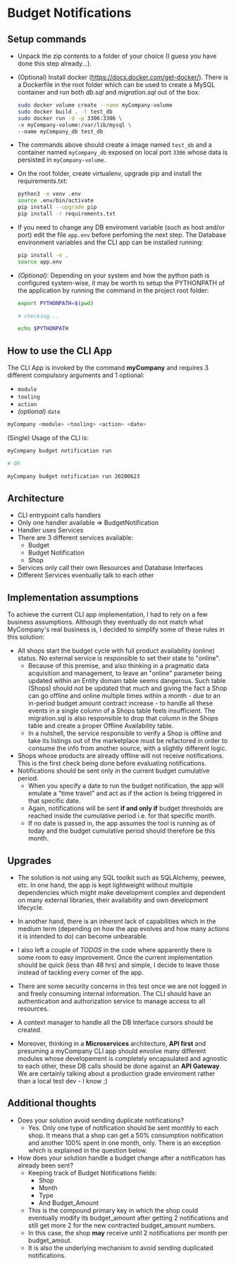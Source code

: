 # Budget Notifications

## Setup commands

* Unpack the zip contents to a folder of your choice (I guess you have done this step already...).
* (Optional) Install docker (https://docs.docker.com/get-docker/). There is a Dockerfile in the root folder which can be used to create a MySQL container and run both *db.sql* and *migration.sql* out of the box:

  ```bash
  sudo docker volume create --name myCompany-volume
  sudo docker build . -t test_db
  sudo docker run -d -p 3306:3306 \
  -v myCompany-volume:/var/lib/mysql \
  --name myCompany_db test_db
  ```

* The commands above should create a image named `test_db` and a container named `myCompany_db` exposed on local port `3306` whose data is persisted in `myCompany-volume`.

* On the root folder, create virtualenv, upgrade pip and install the requirements.txt:

  ```bash
  python3 -m venv .env
  source .env/bin/activate
  pip install --upgrade pip
  pip install -r requirements.txt
  ```
* If you need to change any DB enviroment variable (such as host and/or port) edit the file `app.env` before perfoming the next step. The Database environment variables and the CLI app can be installed running:
  ```bash
  pip install -e .
  source app.env
  ```
* *(Optional)*: Depending on your system and how the python path is configured system-wise, it may be worth to setup the PYTHONPATH of the application by running the command in the project root folder:

  ```bash
  export PYTHONPATH=$(pwd)

  # checking...

  echo $PYTHONPATH
  ```

## How to use the CLI App

The CLI App is invoked by the command **myCompany** and requires 3 different compulsory arguments and 1 optional:
* `module`
* `tooling`
* `action`
* *(optional)* `date`
```bash
myCompany <module> <tooling> <action> <date>
  ```

(Single) Usage of the CLI is:
 ```bash
myCompany budget notification run

# OR

myCompany budget notification run 20200623
  ```

## Architecture

* CLI entrypoint calls handlers
* Only one handler available => BudgetNotification
* Handler uses Services
* There are 3 different services available:
  * Budget
  * Budget Notification
  * Shop
* Services only call their own Resources and Database Interfaces
* Different Services eventually talk to each other

## Implementation assumptions

To achieve the current CLI app implementation, I had to rely on a few business assumptions. Although they eventually do not match what MyCompany's real business is, I decided to simplify some of these rules in this solution:
* All shops start the budget cycle with full product availability (online) status. No external service is responsible to set their state to "online".
  * Because of this premise, and also thinking in a pragmatic data acquisition and management, to leave an "online" parameter being updated within an Entity domain table seems dangerous. Such table (Shops) should not be updated that much and giving the fact a Shop can go offline and online multiple times within a month - due to an in-period budget amount contract increase - to handle all these events in a single column of a Shops table feels insufficient. The migration.sql is also responsible to drop that column in the Shops table and create a proper Offline Availability table.
  * In a nutshell, the service responsible to verify a Shop is offline and take its listings out of the marketplace must be refactored in order to consume the info from another source, with a slightly different logic.
* Shops whose products are already offline will not receive notifications. This is the first check being done before evaluating notifications.
* Notifications should be sent only in the current budget cumulative period.
  * When you specify a date to run the budget notification, the app will emulate a "time travel" and act as if the action is being triggered in that specific date.
  * Again, notifications will be sent **if and only if** budget thresholds are reached inside the cumulative period i.e. for that specific month.
  * If no date is passed in, the app assumes the tool is running as of today and the budget cumulative period should therefore be this month.


## Upgrades

* The solution is not using any SQL toolkit such as SQLAlchemy, peewee, etc. In one hand, the app is kept lightweight without multiple dependencies which might make development complex and dependent on many external libraries, their availability and own development lifecycle.

* In another hand, there is an inherent lack of capabilities which in the medium term (depending on how the app evolves and how many actions it is intended to do) can become unbearable.

* I also left a couple of *TODOS* in the code where apparently there is some room to easy improvement. Once the current implementation should be quick (less than 48 hrs) and simple, I decide to leave those instead of tackling every corner of the app.

* There are some security concerns in this test once we are not logged in and freely consuming internal information. The CLI should have an authentication and authorization service to manage access to all resources.

* A context manager to handle all the DB Interface cursors should be created.

* Moreover, thinking in a **Microservices** architecture, **API first** and presuming a myCompany CLI app should envolve many different modules whose developement is completely encapsulated and agnostic to each other, these DB calls should be done against an **API Gateway**. We are certainly talking about a production grade enviroment rather than a local test dev - I know ;)

## Additional thoughts

* Does your solution avoid sending duplicate notifications?
  * Yes. Only one type of notification should be sent monthly to each shop. It means that a shop can get a 50% consumption notification and another 100% spent in one month, only. There is an exception which is explained in the question below.
* How does your solution handle a budget change after a notification has already been sent?
  * Keeping track of Budget Notifications fields:
    * Shop
    * Month
    * Type
    * And Budget_Amount
  * This is the compound primary key in which the shop could eventually modify its budget_amount after getting 2 notifications and still get more 2 for the new contracted budget_amount numbers.
  * In this case, the shop **may** receive until 2 notifications per month per budget_amout.
  * It is also the underlying mechanism to avoid sending duplicated notifications.

